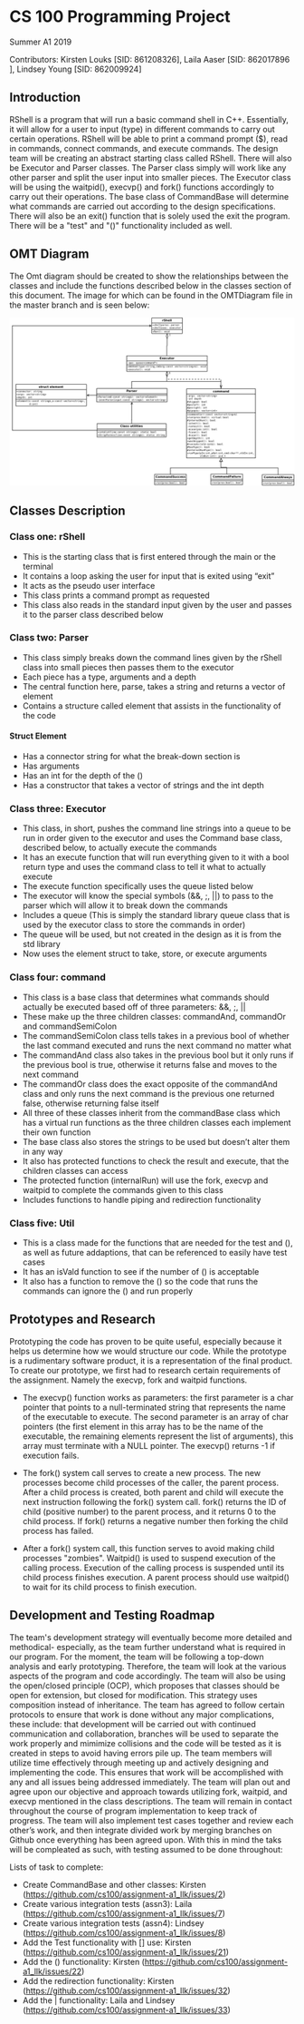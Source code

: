 # CS 100 Programming Project

Summer A1 2019

Contributors: Kirsten Louks [SID: 861208326], Laila Aaser [SID: 862017896 ], Lindsey Young [SID: 862009924]

## Introduction
RShell is a program that will run a basic command shell in C++. Essentially, it will allow for a user to input (type) in different commands to carry out certain operations. RShell will be able to print a command prompt ($), read in commands, connect commands, and execute commands. The design team will be creating an abstract starting class called RShell. There will also be Executor and Parser classes. The Parser class simply will work like any other parser and split the user input into smaller pieces. The Executor class will be using the waitpid(), execvp() and fork() functions accordingly to carry out their operations.  The base class of CommandBase will determine what commands are carried out according to the design specifications.  There will also be an exit() function that is solely used the exit the program.  There will be a "test" and "()" functionality included as well.

## OMT Diagram
The Omt diagram should be created to show the relationships between the classes and include the functions described below in the classes section of this document.  The image for which can be found in the OMTDiagram file in the master branch and is seen below:

![alt text](images/Asg_4.png)


## Classes Description
### Class one: rShell
* This is the starting class that is first entered through the main or the terminal
* It contains a loop asking the user for input that is exited using “exit”
* It acts as the pseudo user interface
* This class prints a command prompt as requested
* This class also reads in the standard input given by the user and passes it to the parser class described below
### Class two: Parser
* This class simply breaks down the command lines given by the rShell class into small pieces then passes them to the executor
* Each piece has a type, arguments and a depth 
* The central function here, parse, takes a string and returns a vector of element
* Contains a structure called element that assists in the functionality of the code
#### Struct Element
* Has a connector string for what the break-down section is
* Has arguments
* Has an int for the depth of the ()
* Has a constructor that takes a vector of strings and the int depth
### Class three: Executor
* This class, in short, pushes the command line strings into a queue to be run in order given to the executor and uses the Command base class, described below, to actually execute the commands
* It has an execute function that will run everything given to it with a bool return type and uses the command class to tell it what to actually execute 
* The execute function specifically uses the queue listed below 
* The executor will know the special symbols (&&, ;, ||) to pass to the parser which will allow it to break down the commands
* Includes a queue (This is simply the standard library queue class that is used by the executor class to store the commands in order)
* The queue will be used, but not created in the design as it is from the std library
* Now uses the element struct to take, store, or execute arguments
### Class four: command
* This class is a base class that determines what commands should actually be executed based off of three parameters: &&, ;, ||
* These make up the three children classes: commandAnd, commandOr and commandSemiColon
* The commandSemiColon class tells takes in a previous bool of whether the last command executed and runs the next command no matter what
* The commandAnd class also takes in the previous bool but it only runs if the previous bool is true, otherwise it returns false and moves to the next command
* The commandOr class does the exact opposite of the commandAnd class and only runs the next command is the previous one returned false, otherwise returning false itself
* All three of these classes inherit from the commandBase class which has a virtual run functions as the three children classes each implement their own function
* The base class also stores the strings to be used but doesn’t alter them in any way
* It also has protected functions to check the result and execute, that the children classes can access
* The protected function (internalRun) will use the fork, execvp and waitpid to complete the commands given to this class
* Includes functions to handle piping and redirection functionality 
### Class five: Util
* This is a class made for the functions that are needed for the test and (), as well as future addaptions, that can be referenced to easily have test cases
* It has an isVald function to see if the number of () is acceptable
* It also has a function to remove the () so the code that runs the commands can ignore the () and run properly


## Prototypes and Research
Prototyping the code has proven to be quite useful, especially because it helps us determine how we would structure our code. While the prototype is a rudimentary software product, it is a representation of the final product. To create our prototype, we first had to research certain requirements of the assignment. Namely the execvp, fork and waitpid functions. 
* The execvp() function works as parameters: the first parameter is a char pointer that points to a null-terminated string that represents the name of the executable to execute. The second parameter is an array of char pointers (the first element in this array has to be the name of the executable, the remaining elements represent the list of arguments), this array must terminate with a NULL pointer. The execvp() returns -1 if execution fails.

* The fork() system call serves to create a new process. The new processes become child processes of the caller, the parent process. After a child process is created,  both parent and child will execute the next instruction following the fork() system call. fork() returns the ID of child (positive number) to the parent process, and it returns 0 to the child process. If fork() returns a negative number then forking the child process has failed.

*  After a fork() system call, this function serves to avoid making child processes "zombies". Waitpid() is used to suspend execution of the calling process. Execution of the calling process is suspended until its child process finishes execution. A parent process should use waitpid() to wait for its child process to finish execution.


## Development and Testing Roadmap
The team's development strategy will eventually become more detailed and methodical- especially, as the team further understand what is required in our program. For the moment, the team will be following a top-down analysis and early prototyping. Therefore, the team will look at the various aspects of the program and code accordingly. The team will also be using the open/closed principle (OCP),  which proposes that classes should be open for  extension, but closed for modification. This strategy uses composition instead of inheritance. The team has agreed to follow certain protocols to ensure that work is done without any major complications, these include: that development will be carried out with continued communication and collaboration, branches will be used to separate the work properly and mimimize collisions and the code will be tested as it is created in steps to avoid having errors pile up. The team members will utilize time effectively through meeting up and actively designing and implementing the code. This ensures that work will be accomplished with any and all issues being addressed immediately. The team will plan out and agree upon our objective and approach towards utilizing fork, waitpid, and execvp mentioned in the class descriptions.  The team will remain in contact throughout the course of program implementation to keep track of progress.  The team will also implement test cases together and review each other’s work, and then integrate divided work by merging branches on Github once everything has been agreed upon.  With this in mind the taks will be compleated as such, with testing assumed to be done throughout:

Lists of task to complete:
* Create CommandBase and other classes: Kirsten
(https://github.com/cs100/assignment-a1_llk/issues/2)
* Create various integration tests (assn3): Laila
(https://github.com/cs100/assignment-a1_llk/issues/7)
* Create various integration tests (assn4): Lindsey
(https://github.com/cs100/assignment-a1_llk/issues/8)
* Add the Test functionality with [] use: Kirsten
(https://github.com/cs100/assignment-a1_llk/issues/21)
* Add the () functionality: Kirsten
(https://github.com/cs100/assignment-a1_llk/issues/22)
* Add the redirection functionality: Kirsten
(https://github.com/cs100/assignment-a1_llk/issues/32)
* Add the | functionality: Laila and Lindsey
(https://github.com/cs100/assignment-a1_llk/issues/33)

